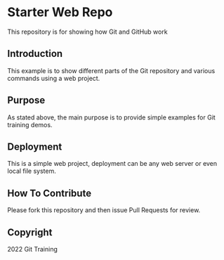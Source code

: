 # Starter Web Repo

This repository is for showing how Git and GitHub work

## Introduction

This example is to show different parts of the Git
repository and various commands using a web project. 

## Purpose

As stated above, the main purpose is to provide simple examples for Git training demos. 

## Deployment

This is a simple web project, deployment can be any web server or 
even local file system.

## How To Contribute

Please fork this repository and then issue Pull Requests for review. 

## Copyright 

2022 Git Training